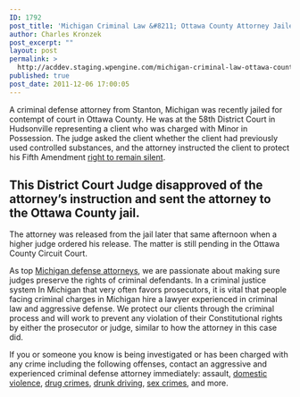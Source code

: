 ```yaml
---
ID: 1792
post_title: 'Michigan Criminal Law &#8211; Ottawa County Attorney Jailed for Contempt for Doing his Job'
author: Charles Kronzek
post_excerpt: ""
layout: post
permalink: >
  http://acddev.staging.wpengine.com/michigan-criminal-law-ottawa-county-attorney-jailed-for-contempt-for-doing-his-job.html
published: true
post_date: 2011-12-06 17:00:05
---
```

A criminal defense attorney from Stanton, Michigan was recently jailed for contempt of court in Ottawa County. He was at the 58th District Court in Hudsonville representing a client who was charged with Minor in Possession. The judge asked the client whether the client had previously used controlled substances, and the attorney instructed the client to protect his Fifth Amendment <a title="Miranda Rights" href="http://acddev.staging.wpengine.com/miranda-rights.html">right to remain silent</a>. 

<h2>This District Court Judge disapproved of the attorney’s instruction and sent the attorney to the Ottawa County jail. </h2>The attorney was released from the jail later that same afternoon when a higher judge ordered his release. The matter is still pending in the Ottawa County Circuit Court.

As top <a href="http://acddev.staging.wpengine.com/">Michigan defense attorneys</a>, we are passionate about making sure judges preserve the rights of criminal defendants. In a criminal justice system In Michigan that very often favors prosecutors, it is vital that people facing criminal charges in Michigan hire a lawyer experienced in criminal law and aggressive defense. We protect our clients through the criminal process and will work to prevent any violation of their Constitutional rights by either the prosecutor or judge, similar to how the attorney in this case did.

If you or someone you know is being investigated or has been charged with any crime including the following offenses, contact an aggressive and experienced criminal defense attorney immediately: assault, <a title="Michigan Domestic Violence Attorneys" href="http://acddev.staging.wpengine.com/domestic-assault.html">domestic violence</a>, <a title="Michigan Drug Crimes" href="http://acddev.staging.wpengine.com/drug-charges.html">drug crimes</a>, <a title="Michigan Drunk Driving Attorneys " href="http://acddev.staging.wpengine.com/michigan-drunk-driving-dui-owi-drug-attorney-lansing-criminal-lawyer.html">drunk driving</a>, <a title="Michigan Sex Crime Defense" href="http://acddev.staging.wpengine.com/sex-crimes.html">sex crimes</a>, and more.